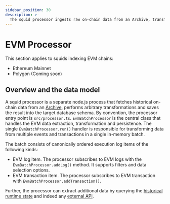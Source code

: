 ```yaml
---
sidebar_position: 30
description: >-
  The squid processor ingests raw on-chain data from an Archive, transforms it and saves into the target data store.
---
```


# EVM Processor

This section applies to squids indexing EVM chains:

- Ethereum Mainnet
- Polygon (Coming soon)

## Overview and the data model

A squid processor is a separate node.js process that fetches historical on-chain data from an [Archive](/archives), performs arbitrary transformations and saves the result into the target database schema. By convention, the processor entry point is `src/processor.ts`. `EvmBatchProcessor` is the central class that handles the EVM data extraction, transformation and persistence. The single `EvmBatchProcessor.run()` handler is responsible for transforming data from multiple events and transactions in a single in-memory batch.

The batch consists of canonically ordered execution log items of the following kinds:

- EVM log item. The processor subscribes to EVM logs with the `EvmBatchProcessor.addLog()` method. It supports filters and data selection options.
- EVM transaction item. The processor subscribes to EVM transaction with `EvmBatchProcessor.addTransaction()`.

Further, the processor can extract additional data by querying the [historical runtime state](/develop-a-squid/evm-processor/storage-state-calls) and indeed any [external API](https://github.com/subsquid/squid-external-api-example).

